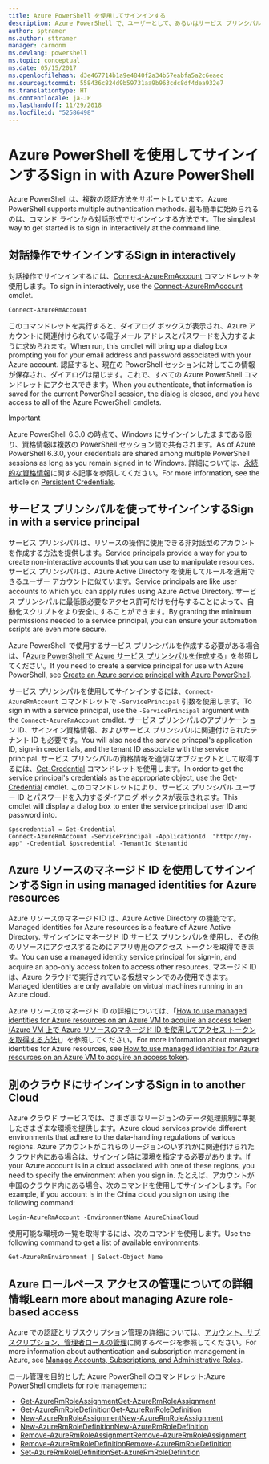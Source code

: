```yaml
---
title: Azure PowerShell を使用してサインインする
description: Azure PowerShell で、ユーザーとして、あるいはサービス プリンシパルまたは Azure リソースのマネージド ID を使用してサインインする方法。
author: sptramer
ms.author: sttramer
manager: carmonm
ms.devlang: powershell
ms.topic: conceptual
ms.date: 05/15/2017
ms.openlocfilehash: d3e467714b1a9e4840f2a34b57eabfa5a2c6eaec
ms.sourcegitcommit: 558436c824d9b59731aa9b963cdc8df4dea932e7
ms.translationtype: HT
ms.contentlocale: ja-JP
ms.lasthandoff: 11/29/2018
ms.locfileid: "52586498"
---
```

# <a name="sign-in-with-azure-powershell"></a><span data-ttu-id="62bb6-103">Azure PowerShell を使用してサインインする</span><span class="sxs-lookup"><span data-stu-id="62bb6-103">Sign in with Azure PowerShell</span></span>

<span data-ttu-id="62bb6-104">Azure PowerShell は、複数の認証方法をサポートしています。</span><span class="sxs-lookup"><span data-stu-id="62bb6-104">Azure PowerShell supports multiple authentication methods.</span></span> <span data-ttu-id="62bb6-105">最も簡単に始められるのは、コマンド ラインから対話形式でサインインする方法です。</span><span class="sxs-lookup"><span data-stu-id="62bb6-105">The simplest way to get started is to sign in interactively at the command line.</span></span>

## <a name="sign-in-interactively"></a><span data-ttu-id="62bb6-106">対話操作でサインインする</span><span class="sxs-lookup"><span data-stu-id="62bb6-106">Sign in interactively</span></span>

<span data-ttu-id="62bb6-107">対話操作でサインインするには、[Connect-AzureRmAccount](/powershell/module/azurerm.profile/connect-azurermaccount) コマンドレットを使用します。</span><span class="sxs-lookup"><span data-stu-id="62bb6-107">To sign in interactively, use the [Connect-AzureRmAccount](/powershell/module/azurerm.profile/connect-azurermaccount) cmdlet.</span></span>

```azurepowershell-interactive
Connect-AzureRmAccount
```

<span data-ttu-id="62bb6-108">このコマンドレットを実行すると、ダイアログ ボックスが表示され、Azure アカウントに関連付けられている電子メール アドレスとパスワードを入力するように求められます。</span><span class="sxs-lookup"><span data-stu-id="62bb6-108">When run, this cmdlet will bring up a dialog box prompting you for your email address and password associated with your Azure account.</span></span> <span data-ttu-id="62bb6-109">認証すると、現在の PowerShell セッションに対してこの情報が保存され、ダイアログは閉じます。これで、すべての Azure PowerShell コマンドレットにアクセスできます。</span><span class="sxs-lookup"><span data-stu-id="62bb6-109">When you authenticate, that information is saved for the current PowerShell session, the dialog is closed, and you have access to all of the Azure PowerShell cmdlets.</span></span>

> [!IMPORTANT]
> <span data-ttu-id="62bb6-110">Azure PowerShell 6.3.0 の時点で、Windows にサインインしたままである限り、資格情報は複数の PowerShell セッション間で共有されます。</span><span class="sxs-lookup"><span data-stu-id="62bb6-110">As of Azure PowerShell 6.3.0, your credentials are shared among multiple PowerShell sessions as long as you remain signed in to Windows.</span></span> <span data-ttu-id="62bb6-111">詳細については、[永続的な資格情報](context-persistence.md)に関する記事を参照してください。</span><span class="sxs-lookup"><span data-stu-id="62bb6-111">For more information, see the article on [Persistent Credentials](context-persistence.md).</span></span>

## <a name="sign-in-with-a-service-principal"></a><span data-ttu-id="62bb6-112">サービス プリンシパルを使ってサインインする</span><span class="sxs-lookup"><span data-stu-id="62bb6-112">Sign in with a service principal</span></span>

<span data-ttu-id="62bb6-113">サービス プリンシパルは、リソースの操作に使用できる非対話型のアカウントを作成する方法を提供します。</span><span class="sxs-lookup"><span data-stu-id="62bb6-113">Service principals provide a way for you to create non-interactive accounts that you can use to manipulate resources.</span></span> <span data-ttu-id="62bb6-114">サービス プリンシパルは、Azure Active Directory を使用してルールを適用できるユーザー アカウントに似ています。</span><span class="sxs-lookup"><span data-stu-id="62bb6-114">Service principals are like user accounts to which you can apply rules using Azure Active Directory.</span></span> <span data-ttu-id="62bb6-115">サービス プリンシパルに最低限必要なアクセス許可だけを付与することによって、自動化スクリプトをより安全にすることができます。</span><span class="sxs-lookup"><span data-stu-id="62bb6-115">By granting the minimum permissions needed to a service principal, you can ensure your automation scripts are even more secure.</span></span>

<span data-ttu-id="62bb6-116">Azure PowerShell で使用するサービス プリンシパルを作成する必要がある場合は、「[Azure PowerShell で Azure サービス プリンシパルを作成する](create-azure-service-principal-azureps.md)」を参照してください。</span><span class="sxs-lookup"><span data-stu-id="62bb6-116">If you need to create a service principal for use with Azure PowerShell, see [Create an Azure service principal with Azure PowerShell](create-azure-service-principal-azureps.md).</span></span>

<span data-ttu-id="62bb6-117">サービス プリンシパルを使用してサインインするには、`Connect-AzureRmAccount` コマンドレットで `-ServicePrincipal` 引数を使用します。</span><span class="sxs-lookup"><span data-stu-id="62bb6-117">To sign in with a service principal, use the `-ServicePrincipal` argument with the `Connect-AzureRmAccount` cmdlet.</span></span> <span data-ttu-id="62bb6-118">サービス プリンシパルのアプリケーション ID、サインイン資格情報、およびサービス プリンシパルに関連付けられたテナント ID も必要です。</span><span class="sxs-lookup"><span data-stu-id="62bb6-118">You will also need the service princpal's application ID, sign-in credentials, and the tenant ID associate with the service principal.</span></span> <span data-ttu-id="62bb6-119">サービス プリンシパルの資格情報を適切なオブジェクトとして取得するには、[Get-Credential](/powershell/module/microsoft.powershell.security/get-credential) コマンドレットを使用します。</span><span class="sxs-lookup"><span data-stu-id="62bb6-119">In order to get the service principal's credentials as the appropriate object, use the [Get-Credential](/powershell/module/microsoft.powershell.security/get-credential) cmdlet.</span></span> <span data-ttu-id="62bb6-120">このコマンドレットにより、サービス プリンシパル ユーザー ID とパスワードを入力するダイアログ ボックスが表示されます。</span><span class="sxs-lookup"><span data-stu-id="62bb6-120">This cmdlet will display a dialog box to enter the service principal user ID and password into.</span></span>

```azurepowershell-interactive
$pscredential = Get-Credential
Connect-AzureRmAccount -ServicePrincipal -ApplicationId  "http://my-app" -Credential $pscredential -TenantId $tenantid
```

## <a name="sign-in-using-managed-identities-for-azure-resources"></a><span data-ttu-id="62bb6-121">Azure リソースのマネージド ID を使用してサインインする</span><span class="sxs-lookup"><span data-stu-id="62bb6-121">Sign in using managed identities for Azure resources</span></span>

<span data-ttu-id="62bb6-122">Azure リソースのマネージドID は、Azure Active Directory の機能です。</span><span class="sxs-lookup"><span data-stu-id="62bb6-122">Managed identities for Azure resources is a feature of Azure Active Directory.</span></span> <span data-ttu-id="62bb6-123">サインインにマネージド ID サービス プリンシパルを使用し、その他のリソースにアクセスするためにアプリ専用のアクセス トークンを取得できます。</span><span class="sxs-lookup"><span data-stu-id="62bb6-123">You can use a managed identity service principal for sign-in, and acquire an app-only access token to access other resources.</span></span> <span data-ttu-id="62bb6-124">マネージド ID は、Azure クラウドで実行されている仮想マシンでのみ使用できます。</span><span class="sxs-lookup"><span data-stu-id="62bb6-124">Managed identities are only available on virtual machines running in an Azure cloud.</span></span>

<span data-ttu-id="62bb6-125">Azure リソースのマネージド ID の詳細については、「[How to use managed identities for Azure resources on an Azure VM to acquire an access token (Azure VM 上で Azure リソースのマネージド ID を使用してアクセス トークンを取得する方法)](/azure/active-directory/managed-identities-azure-resources/how-to-use-vm-token)」を参照してください。</span><span class="sxs-lookup"><span data-stu-id="62bb6-125">For more information about managed identities for Azure resources, see [How to use managed identities for Azure resources on an Azure VM to acquire an access token](/azure/active-directory/managed-identities-azure-resources/how-to-use-vm-token).</span></span>

## <a name="sign-in-to-another-cloud"></a><span data-ttu-id="62bb6-126">別のクラウドにサインインする</span><span class="sxs-lookup"><span data-stu-id="62bb6-126">Sign in to another Cloud</span></span>

<span data-ttu-id="62bb6-127">Azure クラウド サービスでは、さまざまなリージョンのデータ処理規制に準拠したさまざまな環境を提供します。</span><span class="sxs-lookup"><span data-stu-id="62bb6-127">Azure cloud services provide different environments that adhere to the data-handling regulations of various regions.</span></span> <span data-ttu-id="62bb6-128">Azure アカウントがこれらのリージョンのいずれかに関連付けられたクラウド内にある場合は、サインイン時に環境を指定する必要があります。</span><span class="sxs-lookup"><span data-stu-id="62bb6-128">If your Azure account is in a cloud associated with one of these regions, you need to specify the environment when you sign in.</span></span> <span data-ttu-id="62bb6-129">たとえば、アカウントが中国のクラウド内にある場合、次のコマンドを使用してサインインします。</span><span class="sxs-lookup"><span data-stu-id="62bb6-129">For example, if you account is in the China cloud you sign on using the following command:</span></span>

```azurepowershell-interactive
Login-AzureRmAccount -EnvironmentName AzureChinaCloud
```

<span data-ttu-id="62bb6-130">使用可能な環境の一覧を取得するには、次のコマンドを使用します。</span><span class="sxs-lookup"><span data-stu-id="62bb6-130">Use the following command to get a list of available environments:</span></span>

```azurepowershell-interactive
Get-AzureRmEnvironment | Select-Object Name
```

## <a name="learn-more-about-managing-azure-role-based-access"></a><span data-ttu-id="62bb6-131">Azure ロールベース アクセスの管理についての詳細情報</span><span class="sxs-lookup"><span data-stu-id="62bb6-131">Learn more about managing Azure role-based access</span></span>

<span data-ttu-id="62bb6-132">Azure での認証とサブスクリプション管理の詳細については、[アカウント、サブスクリプション、管理者ロールの管理](/azure/active-directory/role-based-access-control-configure)に関するページを参照してください。</span><span class="sxs-lookup"><span data-stu-id="62bb6-132">For more information about authentication and subscription management in Azure, see [Manage Accounts, Subscriptions, and Administrative Roles](/azure/active-directory/role-based-access-control-configure).</span></span>

<span data-ttu-id="62bb6-133">ロール管理を目的とした Azure PowerShell のコマンドレット:</span><span class="sxs-lookup"><span data-stu-id="62bb6-133">Azure PowerShell cmdlets for role management:</span></span>

* [<span data-ttu-id="62bb6-134">Get-AzureRmRoleAssignment</span><span class="sxs-lookup"><span data-stu-id="62bb6-134">Get-AzureRmRoleAssignment</span></span>](/powershell/module/AzureRM.Resources/Get-AzureRmRoleAssignment)
* [<span data-ttu-id="62bb6-135">Get-AzureRmRoleDefinition</span><span class="sxs-lookup"><span data-stu-id="62bb6-135">Get-AzureRmRoleDefinition</span></span>](/powershell/module/AzureRM.Resources/Get-AzureRmRoleDefinition)
* [<span data-ttu-id="62bb6-136">New-AzureRmRoleAssignment</span><span class="sxs-lookup"><span data-stu-id="62bb6-136">New-AzureRmRoleAssignment</span></span>](/powershell/module/AzureRM.Resources/New-AzureRmRoleAssignment)
* [<span data-ttu-id="62bb6-137">New-AzureRmRoleDefinition</span><span class="sxs-lookup"><span data-stu-id="62bb6-137">New-AzureRmRoleDefinition</span></span>](/powershell/module/AzureRM.Resources/New-AzureRmRoleDefinition)
* [<span data-ttu-id="62bb6-138">Remove-AzureRmRoleAssignment</span><span class="sxs-lookup"><span data-stu-id="62bb6-138">Remove-AzureRmRoleAssignment</span></span>](/powershell/module/AzureRM.Resources/Remove-AzureRmRoleAssignment)
* [<span data-ttu-id="62bb6-139">Remove-AzureRmRoleDefinition</span><span class="sxs-lookup"><span data-stu-id="62bb6-139">Remove-AzureRmRoleDefinition</span></span>](/powershell/module/AzureRM.Resources/Remove-AzureRmRoleDefinition)
* [<span data-ttu-id="62bb6-140">Set-AzureRmRoleDefinition</span><span class="sxs-lookup"><span data-stu-id="62bb6-140">Set-AzureRmRoleDefinition</span></span>](/powershell/moduel/AzureRM.Resources/Set-AzureRmRoleDefinition)
